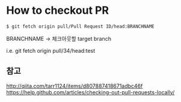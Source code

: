 # How to checkout PR

```bash
$ git fetch origin pull/Pull Request ID/head:BRANCHNAME
```

BRANCHNAME -> 체크아웃할 target branch

i.e. git fetch origin pull/34/head:test


## 참고

http://qiita.com/tarr1124/items/d807887418671adbc46f
https://help.github.com/articles/checking-out-pull-requests-locally/